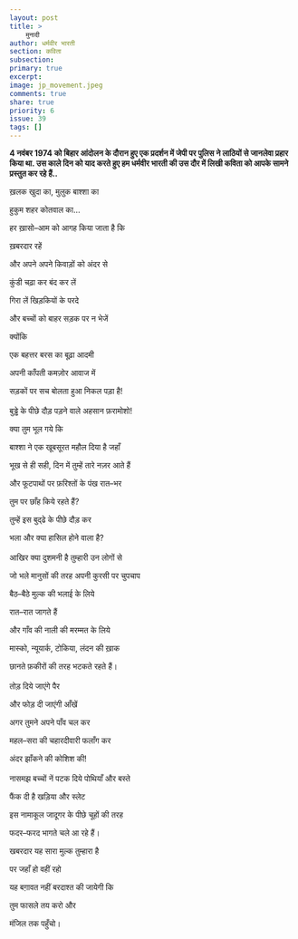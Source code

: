 ```yaml
---
layout: post
title: >
    मुनादी
author: धर्मवीर भारती
section: कविता
subsection:
primary: true
excerpt:
image: jp_movement.jpeg
comments: true
share: true
priority: 6
issue: 39
tags: []
---
```


**4 नवंबर 1974 को बिहार आंदोलन के दौरान हुए एक प्रदर्शन में जेपी पर पुलिस ने लाठियों से जानलेवा प्रहार किया था. उस काले दिन को याद करते हुए हम धर्मवीर भारती की उस दौर में लिखी कविता को आपके सामने प्रस्तुत कर रहे हैं..**

ख़लक खुदा का, मुलुक बाश्शा का

हुकुम शहर कोतवाल का…

हर ख़ासो–आम को आगह किया जाता है कि

ख़बरदार रहें

और अपने अपने किवाड़ों को अंदर से

कुंडी चढ़ा कर बंद कर लें

गिरा लें खिड़कियों के परदे

और बच्चों को बाहर सड़क पर न भेजें

क्योंकि

एक बहत्तर बरस का बूढ़ा आदमी

अपनी काँपती कमज़ोर आवाज में

सड़कों पर सच बोलता हुआ निकल पड़ा है!
<br><br>
बुड्ढे के पीछे दौड़ पड़ने वाले अहसान फ़रामोशो!

क्या तुम भूल गये कि

बाश्शा ने एक खूबसूरत महौल दिया है जहाँ

भूख से ही सही, दिन में तुम्हें तारे नज़र आते हैं

और फूटपाथों पर फ़रिश्तों के पंख रात–भर

तुम पर छाँह किये रहते हैं?

तुम्हें इस बुद्ढे के पीछे दौड़ कर

भला और क्या हासिल होने वाला है?
<br><br>
आखिर क्या दुशमनी है तुम्हारी उन लोगों से

जो भले मानुसों की तरह अपनी कुरसी पर चुपचाप

बैठ–बैठे मुल्क की भलाई के लिये

रात–रात जागते हैं

और गाँव की नाली की मरम्मत के लिये

मास्को, न्यूयार्क, टोकिया, लंदन की ख़ाक

छानते फ़कीरों की तरह भटकते रहते हैं।
<br><br>
तोड़ दिये जाएंगे पैर

और फोड़ दी जाएंगी आँखें

अगर तुमने अपने पाँव चल कर

महल–सरा की चहारदीवारी फलाँग कर

अंदर झाँकने की कोशिश की!
<br><br>
नासमझ बच्चों नें पटक दिये पोथियाँ और बस्ते

फैंक दी है खड़िया और स्लेट

इस नामाकूल जादूगर के पीछे चूहों की तरह

फदर–फरद भागते चले आ रहे हैं।

खबरदार यह सारा मुल्क तुम्हारा है

पर जहाँ हो वहीं रहो

यह बग़ावत नहीं बरदाश्त की जायेगी कि

तुम फासले तय करो और

मंजिल तक पहुँचो।